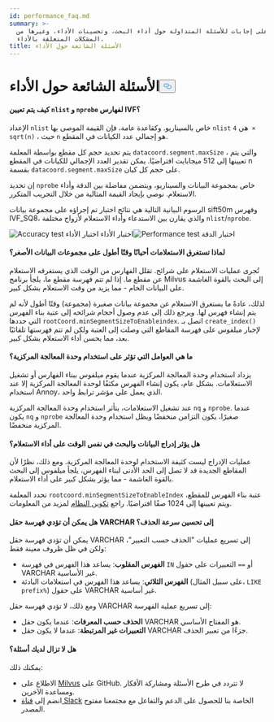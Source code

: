 ```yaml
---
id: performance_faq.md
summary: >-
  اعثر على إجابات للأسئلة المتداولة حول أداء البحث، وتحسينات الأداء، وغيرها من
  المشكلات المتعلقة بالأداء.
title: الأسئلة الشائعة حول الأداء
---
```


<h1 id="Performance-FAQ" class="common-anchor-header">الأسئلة الشائعة حول الأداء<button data-href="#Performance-FAQ" class="anchor-icon" translate="no">
      <svg translate="no"
        aria-hidden="true"
        focusable="false"
        height="20"
        version="1.1"
        viewBox="0 0 16 16"
        width="16"
      >
        <path
          fill="#0092E4"
          fill-rule="evenodd"
          d="M4 9h1v1H4c-1.5 0-3-1.69-3-3.5S2.55 3 4 3h4c1.45 0 3 1.69 3 3.5 0 1.41-.91 2.72-2 3.25V8.59c.58-.45 1-1.27 1-2.09C10 5.22 8.98 4 8 4H4c-.98 0-2 1.22-2 2.5S3 9 4 9zm9-3h-1v1h1c1 0 2 1.22 2 2.5S13.98 12 13 12H9c-.98 0-2-1.22-2-2.5 0-.83.42-1.64 1-2.09V6.25c-1.09.53-2 1.84-2 3.25C6 11.31 7.55 13 9 13h4c1.45 0 3-1.69 3-3.5S14.5 6 13 6z"
        ></path>
      </svg>
    </button></h1><h4 id="How-to-set-nlist-and-nprobe-for-IVF-indexes" class="common-anchor-header">كيف يتم تعيين <code translate="no">nlist</code> و <code translate="no">nprobe</code> لفهارس IVF؟</h4><p>الإعداد <code translate="no">nlist</code> خاص بالسيناريو. وكقاعدة عامة، فإن القيمة الموصى بها <code translate="no">nlist</code> هي <code translate="no">4 × sqrt(n)</code> ، حيث <code translate="no">n</code> هو إجمالي عدد الكيانات في المقطع.</p>
<p>يتم تحديد حجم كل مقطع بواسطة المعلمة <code translate="no">datacoord.segment.maxSize</code> ، والتي يتم تعيينها إلى 512 ميجابايت افتراضيًا. يمكن تقدير العدد الإجمالي للكيانات في المقطع n بقسمة <code translate="no">datacoord.segment.maxSize</code> على حجم كل كيان.</p>
<p>إن تحديد <code translate="no">nprobe</code> خاص بمجموعة البيانات والسيناريو، ويتضمن مفاضلة بين الدقة وأداء الاستعلام. نوصي بإيجاد القيمة المثالية من خلال التجريب المتكرر.</p>
<p>الرسوم البيانية التالية هي نتائج اختبار تم إجراؤه على مجموعة بيانات sift50m وفهرس IVF_SQ8، والذي يقارن بين الاستدعاء وأداء الاستعلام لأزواج مختلفة <code translate="no">nlist</code>/<code translate="no">nprobe</code>.</p>
<p>
  
   <span class="img-wrapper"> <img translate="no" src="/docs/v2.5.x/assets/accuracy_nlist_nprobe.png" alt="Accuracy test" class="doc-image" id="accuracy-test" />
 </span> <span class="img-wrapper"> <span>   اختبار الدقة</span> <img translate="no" src="/docs/v2.5.x/assets/performance_nlist_nprobe.png" alt="Performance test" class="doc-image" id="performance-test" />اختبار الأداء <span>اختبار الأداء</span> </span></p>
<h4 id="Why-do-queries-sometimes-take-longer-on-smaller-datasets" class="common-anchor-header">لماذا تستغرق الاستعلامات أحيانًا وقتًا أطول على مجموعات البيانات الأصغر؟</h4><p>تُجرى عمليات الاستعلام على شرائح. تقلل الفهارس من الوقت الذي يستغرقه الاستعلام عن مقطع ما. إذا لم تتم فهرسة مقطع ما، يلجأ برنامج Milvus إلى البحث بالقوة الغاشمة على البيانات الخام - مما يزيد من وقت الاستعلام بشكل كبير.</p>
<p>لذلك، عادةً ما يستغرق الاستعلام عن مجموعة بيانات صغيرة (مجموعة) وقتًا أطول لأنه لم يتم إنشاء فهرس لها. ويرجع ذلك إلى عدم وصول أحجام شرائحه إلى عتبة بناء الفهرس التي حددها <code translate="no">rootCoord.minSegmentSizeToEnableindex</code>. اتصل بـ <code translate="no">create_index()</code> لإجبار ميلفوس على فهرسة المقاطع التي وصلت إلى العتبة ولكن لم تتم فهرستها تلقائيًا بعد، مما يحسن أداء الاستعلام بشكل كبير.</p>
<h4 id="What-factors-impact-CPU-usage" class="common-anchor-header">ما هي العوامل التي تؤثر على استخدام وحدة المعالجة المركزية؟</h4><p>يزداد استخدام وحدة المعالجة المركزية عندما يقوم ميلفوس ببناء الفهارس أو تشغيل الاستعلامات. بشكل عام، يكون إنشاء الفهرس مكثفًا لوحدة المعالجة المركزية إلا عند استخدام Annoy، الذي يعمل على مؤشر ترابط واحد.</p>
<p>عند تشغيل الاستعلامات، يتأثر استخدام وحدة المعالجة المركزية <code translate="no">nq</code> و <code translate="no">nprobe</code>. عندما يكون <code translate="no">nq</code> و <code translate="no">nprobe</code> صغيرًا، يكون التزامن منخفضًا ويظل استخدام وحدة المعالجة المركزية منخفضًا.</p>
<h4 id="Does-simultaneously-inserting-data-and-searching-impact-query-performance" class="common-anchor-header">هل يؤثر إدراج البيانات والبحث في نفس الوقت على أداء الاستعلام؟</h4><p>عمليات الإدراج ليست كثيفة الاستخدام لوحدة المعالجة المركزية. ومع ذلك، نظرًا لأن المقاطع الجديدة قد لا تصل إلى الحد الأدنى لبناء الفهرس، يلجأ ميلفوس إلى البحث بالقوة الغاشمة - مما يؤثر بشكل كبير على أداء الاستعلام.</p>
<p>تحدد المعلمة <code translate="no">rootcoord.minSegmentSizeToEnableIndex</code> عتبة بناء الفهرس للمقطع، ويتم تعيينها إلى 1024 صفًا افتراضيًا. راجع <a href="/docs/ar/v2.5.x/system_configuration.md">تكوين النظام</a> لمزيد من المعلومات.</p>
<h4 id="Can-indexing-a-VARCHAR-field-improve-deletion-speed" class="common-anchor-header">هل يمكن أن تؤدي فهرسة حقل VARCHAR إلى تحسين سرعة الحذف؟</h4><p>يمكن أن تؤدي فهرسة حقل VARCHAR إلى تسريع عمليات "الحذف حسب التعبير"، ولكن في ظل ظروف معينة فقط:</p>
<ul>
<li><strong>الفهرس المقلوب</strong>: يساعد هذا الفهرس في فهرسة <code translate="no">IN</code> أو <code translate="no">==</code> التعبيرات على حقول VARCHAR غير الأساسية.</li>
<li><strong>الفهرس الثلاثي</strong>: يساعد هذا الفهرس في استعلامات البادئة (على سبيل المثال، <code translate="no">LIKE prefix%</code>) على حقول VARCHAR غير أساسية.</li>
</ul>
<p>ومع ذلك، لا تؤدي فهرسة حقل VARCHAR إلى تسريع عملية الفهرسة:</p>
<ul>
<li><strong>الحذف حسب المعرفات</strong>: عندما يكون حقل VARCHAR هو المفتاح الأساسي.</li>
<li><strong>التعبيرات غير المرتبطة</strong>: عندما لا يكون حقل VARCHAR جزءًا من تعبير الحذف.</li>
</ul>
<h4 id="Still-have-questions" class="common-anchor-header">هل لا تزال لديك أسئلة؟</h4><p>يمكنك ذلك:</p>
<ul>
<li>الاطلاع على <a href="https://github.com/milvus-io/milvus/issues">Milvus</a> على GitHub. لا تتردد في طرح الأسئلة ومشاركة الأفكار ومساعدة الآخرين.</li>
<li>انضم إلى <a href="https://join.slack.com/t/milvusio/shared_invite/enQtNzY1OTQ0NDI3NjMzLWNmYmM1NmNjOTQ5MGI5NDhhYmRhMGU5M2NhNzhhMDMzY2MzNDdlYjM5ODQ5MmE3ODFlYzU3YjJkNmVlNDQ2ZTk">قناة Slack</a> الخاصة بنا للحصول على الدعم والتفاعل مع مجتمعنا مفتوح المصدر.</li>
</ul>
